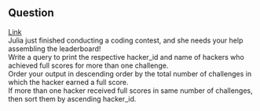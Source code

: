 
## Question


[Link](https://www.hackerrank.com/challenges/full-score/problem?isFullScreen=true) <br>
Julia just finished conducting a coding contest, and she needs your help assembling the leaderboard! <br>
Write a query to print the respective hacker_id and name of hackers who achieved full scores for more than one challenge. <br>
Order your output in descending order by the total number of challenges in which the hacker earned a full score.<br>
If more than one hacker received full scores in same number of challenges, then sort them by ascending hacker_id.<br>
<br>
<br>

